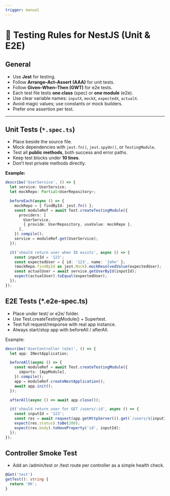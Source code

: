 ```yaml
---
trigger: manual
---
```


# 🧪 Testing Rules for NestJS (Unit & E2E)

## General
- Use **Jest** for testing.
- Follow **Arrange–Act–Assert (AAA)** for unit tests.
- Follow **Given–When–Then (GWT)** for e2e tests.
- Each test file tests **one class** (spec) or **one module** (e2e).
- Use clear variable names: `inputX`, `mockX`, `expectedX`, `actualX`.
- Avoid magic values; use constants or mock builders.
- Prefer one assertion per test.

---

## Unit Tests (`*.spec.ts`)
- Place beside the source file.
- Mock dependencies with `jest.fn()`, `jest.spyOn()`, or `TestingModule`.
- Test all **public methods**, both success and error paths.
- Keep test blocks under **10 lines**.
- Don’t test private methods directly.

**Example:**
```ts
describe('UserService', () => {
  let service: UserService;
  let mockRepo: Partial<UserRepository>;

  beforeEach(async () => {
    mockRepo = { findById: jest.fn() };
    const moduleRef = await Test.createTestingModule({
      providers: [
        UserService,
        { provide: UserRepository, useValue: mockRepo },
      ],
    }).compile();
    service = moduleRef.get(UserService);
  });

  it('should return user when ID exists', async () => {
    const inputId = '123';
    const expectedUser = { id: '123', name: 'John' };
    (mockRepo.findById as jest.Mock).mockResolvedValue(expectedUser);
    const actualUser = await service.getUserById(inputId);
    expect(actualUser).toEqual(expectedUser);
  });
});
```

## E2E Tests (*.e2e-spec.ts)
- Place under test/ or e2e/ folder.
- Use Test.createTestingModule() + Supertest.
- Test full request/response with real app instance.
- Always start/stop app with beforeAll / afterAll.

Example:
```ts
describe('UserController (e2e)', () => {
  let app: INestApplication;

  beforeAll(async () => {
    const moduleRef = await Test.createTestingModule({
      imports: [AppModule],
    }).compile();
    app = moduleRef.createNestApplication();
    await app.init();
  });

  afterAll(async () => await app.close());

  it('should return user for GET /users/:id', async () => {
    const inputId = '123';
    const res = await request(app.getHttpServer()).get(`/users/${inputId}`);
    expect(res.status).toBe(200);
    expect(res.body).toHaveProperty('id', inputId);
  });
});
```

## Controller Smoke Test
- Add an /admin/test or /test route per controller as a simple health check.
```ts
@Get('test')
getTest(): string {
  return 'OK';
}
```